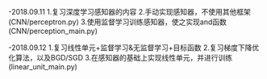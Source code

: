 -2018.09.11
  1.复习深度学习感知器的内容
  2.手动实现感知器，不使用其他框架(CNN/perceptron.py)
  3.使用监督学习训练感知器，使之实现and函数(CNN/perception_main.py)

-2018.09.12
  1.复习线性单元+监督学习&无监督学习+目标函数
  2.复习梯度下降优化算法，以及BGD/SGD
  3.在感知器的基础上实现线性单元，并进行训练(linear_unit_main.py)